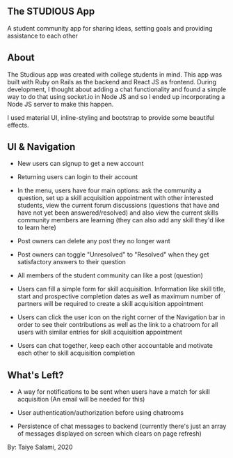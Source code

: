 
## The STUDIOUS App
A student community app for sharing ideas, setting goals and providing assistance to each other


## About
The Studious app was created with college students in mind. This app was built with Ruby on Rails as the backend and React JS as frontend. During development, I thought about adding a chat functionality and found a simple way to do that using socket.io in Node JS and so I ended up incorporating a Node JS server to make this happen. 

I used material UI, inline-styling and bootstrap to provide some beautiful effects.


## UI & Navigation
- New users can signup to get a new account

- Returning users can login to their account

- In the menu, users have four main options: ask the community a question, set up a skill acquisition appointment with other interested students, view the current forum discussions (questions that have and have not yet been answered/resolved) and also view the current skills community members are learning (they can also add any skill they'd like to learn here)

- Post owners can delete any post they no longer want

- Post owners can toggle "Unresolved" to "Resolved" when they get satisfactory answers to their question

- All members of the student community can like a post (question) 

- Users can fill a simple form for skill acquisition. Information like skill title, start and prospective completion dates as well as maximum number of partners will be required to create a skill acquisition appointment 

- Users can click the user icon on the right corner of the Navigation bar in order to see their contributions as well as the link to a chatroom for all users with similar entries for skill acquisition appointment

- Users can chat together, keep each other accountable and motivate each other to skill acquisition completion


## What's Left?
- A way for notifications to be sent when users have a match for skill acquisition (An email will be needed for this)

- User authentication/authorization before using chatrooms

- Persistence of chat messages to backend (currently there's just an array of messages displayed on screen which clears on page refresh)


By: Taiye Salami, 2020